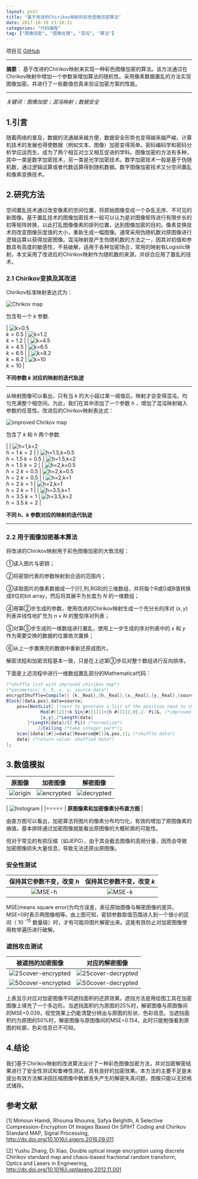 ```yaml
---
layout: post
title: "基于改进的Chirikov映射的彩色图像加密算法"
date: 2017-10-18 23:10:11
categories: "代码编程"
tag: ["图像加密", "图像处理", "混沌", "算法"]
---
```


项目见 [GitHub](https://github.com/miRoox/image-encryption-with-improved-Chirikov-map)

----

**摘要**：
基于改进的Chirikov映射来实现一种彩色图像加密的算法。该方法通过在Chirikov映射中增加一个参数来增加算法的随机性。采用像素数据置乱的方法实现图像加密。并进行了一些数值仿真来验证加密方案的性能。

----

*关键词：图像加密；混沌映射；数据安全*

<!--more-->

## 1.引言

随着网络的普及，数据的流通越来越方便，数据安全形势也变得越来越严峻。计算机技术的发展也得使数据（例如文本、图像）加密变得简单。密码编码学和密码分析学应运而生，成为了两个相互对立又相互促进的学科。图像加密的方法有多种，其中一类是数字加密技术，另一类是光学加密技术。数字加密技术一般是基于伪随机数，通过逻辑运算或者代数运算得到随机数据。数字图像加密技术又分空间置乱和像素变换技术。

## 2.研究方法

空间置乱技术通过改变像素的空间位置，将原始图像变成一个杂乱无序、不可见的新图像。基于置乱技术的图像加密技术一般可以认为是对图像矩阵进行有限步长的初等矩阵转换，以此打乱图像像素的排列位置，达到图像加密的目的。像素变换技术则改变图像灰度值的大小，重新生成一幅图像。通常采用伪随机数对原图像进行逻辑运算以获得加密图像。混沌映射是产生伪随机数的方法之一，因其对初值和参数具有高度的敏感性，不易破解，适用于各种加密场合，常用的映射有Logistic映射。本文采用了改进后的Chirikov映射作为随机数的来源，并综合应用了置乱的技术。

### 2.1 Chirikov变换及其改进

Chirikov标准映射表达式为：

![Chrikov map](/chirikov.png)

包含有一个 $k$ 参数.

| ![k=0.5](/k=0.5.png) <br/> $k=0.5$ | ![k=1.2](/k=1.2.png) <br/> $k=1.2$ |
| ![k=4.5](/k=4.5.png) <br/> $k=4.5$ | ![k=6.5](/k=6.5.png) <br/> $k=6.5$ |
| ![k=8.2](/k=8.2.png) <br/> $k=8.2$ | ![k=10](/k=10.png) <br/> $k=10$    |

**不同参数 $k$ 对应的映射的迭代轨迹**

----

从映射图像可以看出，只有当 $k$ 的大小超过某一阈值后，映射才会变得混沌，均匀充满整个相空间。为此，我们在其中添加了一个参数 $h$ ，增加了混沌映射输入参数的任意性。改进后的Chirikov映射表达式：

![improved Chrikov map](/improved-chirikov.png)

包含了 $k$ 和 $h$ 两个参数.

| | ![h=1,k=2](/h=1,k=2.png) <br/> $h=1$ $k=2$ |
| ![h=1.5,k=0.5](/h=1.5,k=0.5.png) <br/> $h=1.5$ $k=0.5$ | ![h=1.5,k=2](/h=1.5,k=2.png) <br/> $h=1.5$ $k=2$ |
| ![h=2,k=0.5](/h=2,k=0.5.png) <br/> $h=2$ $k=0.5$ | ![h=2,k=0.5](/h=2,k=0.5.png) <br/> $h=2$ $k=0.5$ |
| ![h=2,k=1](/h=2,k=1.png) <br/> $h=2$ $k=1$ | ![h=2,k=1](/h=2,k=1.png) <br/> $h=2$ $k=1$ |
| ![h=3.5,k=1](/h=3.5,k=1.png) <br/> $h=3.5$ $k=1$ | ![h=3.5,k=2](/h=3.5,k=2.png) <br/> $h=3.5$ $k=2$ |

**不同 $h$、$k$ 参数对应的映射的迭代轨迹**

----

### 2.2 用于图像加密基本算法

将改进的Chirikov映射用于彩色图像加密的大致流程：

①读入图片与密钥；

②将密钥代表的参数映射到合适的范围内；

③读取图片的像素数据成一个\[行,列,RGB\]的三维数组，并将每个R或G或B值转换成8位的bit array，然后将其展平为长度为 $N$ 的一维数组；

④用第②步生成的参数，使用改进的Chirikov映射生成一个充分长的序对 $(x,y)$ 列表并线性地扩充为 $n\times N$ 的整型序对列表；

⑤对第③步生成的一维数组进行置乱，使用上一步生成的序对列表中的 $x$ 和 $y$ 作为需要交换的数据的位置依次置换；

⑥从上一步置换完的数据中重新还原成图片。

解密流程和加密流程基本一致，只是在上述第③步后对整个数组进行反向排序。

下面是上述流程中进行一维数组置乱部分的Mathematica代码：

```mathematica
(*shuffle list with improved chirikov map*)
(*parameters: k, h, x, y, source-data*)
encryptShuffle=Compile[{ {k,_Real},{h,_Real},{x,_Real},{y,_Real},{source,_Integer,1} },
Block[{data,pos},data=source;
    pos=(NestList[ (*nest to generate a list of the position need to shuttle*)
             Mod[#[[2]]+k Sin[#[[1]]]+{h #[[1]],0},2. Pi]&, (*improved Chirikov map*)
             {x,y},2*Length[data]
        ]*Length[data]/(2 Pi)) (*normalize*)
            //Ceiling (*take integer part*);
    Scan[(data[[#]]=data[[Reverse@#]])&,pos,1]; (*shuffle data*)
    data] (*return value: shuffled data*)
];
```

## 3.数值模拟

| 原图像 | 加密图像 | 解密图像 |
|:------:|:--------:|:--------:|
| ![origin](/origin.png) | ![encrypted](/encrypted.png) | ![decrypted](/origin.png) |

| ![histogram](/histogram.png) |
|=====
| **原图像素和加密像素分布直方图** |

由直方图可以看出，加密算法将图片的像素分布均匀化，有效的增加了原图像素的熵值。基本排除通过加密图像就能看出原图像的大概轮廓的可能性。

但对于常见的有损压缩（如JEPG），由于其会截去图像的高频分量，因而会导致加密图像损失大量信息，导致无法还原出原图像。

### 安全性测试

| 保持其它参数不变，改变 $h$ | 保持其它参数不变，改变 $k$ |
|:--------------------------:|:--------------------------:|
| ![MSE-h](/mse-h.png) | ![MSE-k](/mse-k.png) |

MSE(means square error)为均方误差，表征原始图像与解密图像的差异。MSE=0时表示两图像相等。由上图可知，密钥参数取值范围进入到一个很小的区间（ 10 <sup>-15</sup> 数量级）时，才有可能将图片解密出来。这能有效防止对加密图像使用枚举遍历进行破解。

### 遮挡攻击测试

| 被遮挡的加密图像 | 对应的解密图像 |
|:----------------:|:--------------:|
| ![25cover-encrypted](/25cover-encrypted.png) | ![25cover-decrypted](/25cover-decrypted.png) |
| ![50cover-encrypted](/50cover-encrypted.png) | ![50cover-decrypted](/50cover-decrypted.png) |

上表显示对应对加密图像不同遮挡面积的还原效果。遮挡方法是用绘图工具在加密图像上填充了一个多边形。当遮挡面积约为原图的25%时，解密图像与原图像间的MSE=0.039，视觉效果上仍能清楚分辨出与原图的形状、色彩信息。当遮挡面积约为原图的50%时，解密图像与原图像间的MSE=0.154，此时只能勉强看到原图的轮廓，色彩信息已不可辩。

## 4.结论

我们基于Chirikov映射的改进算法设计了一种彩色图像加密方法，并对加密解密结果进行了安全性测试和鲁棒性测试，具有良好的加密效果。本方法的主要不足是未提出有效方法解决因压缩图像中数据丢失产生的解密失真问题，图像只能以无损格式储存。

## 参考文献

\[1] Mimoun Hamdi, Rhouma Rhouma, Safya Belghith, A Selective Compression-Encryption Of Images Based On SPIHT Coding and Chirikov Standard MAP, Signal Processing, <http://dx.doi.org/10.1016/j.sigpro.2016.09.011> 

\[2] Yushu Zhang, Di Xiao, Double optical image encryption using discrete Chirikov standard map and chaos-based fractional random transform, Optics and Lasers in Engineering, <http://dx.doi.org/10.1016/j.optlaseng.2012.11.001> 

